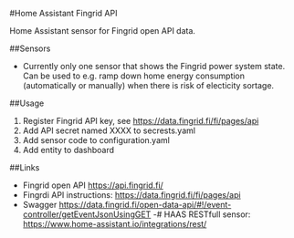 #Home Assistant Fingrid API

Home Assistant sensor for Fingrid open API data.

##Sensors
- Currently only one sensor that shows the Fingrid power system state. Can be used to e.g. ramp down home energy consumption (automatically or manually) when there is risk of electicity sortage.

##Usage
1. Register Fingrid API key, see https://data.fingrid.fi/fi/pages/api
2. Add API secret named XXXX to secrests.yaml
3. Add sensor code to configuration.yaml
4. Add entity to dashboard

##Links
- Fingrid open API https://api.fingrid.fi/ 
- Fingrdi API instructions: https://data.fingrid.fi/fi/pages/api
- Swagger https://data.fingrid.fi/open-data-api/#!/event-controller/getEventJsonUsingGET
-# HAAS RESTfull sensor: https://www.home-assistant.io/integrations/rest/
